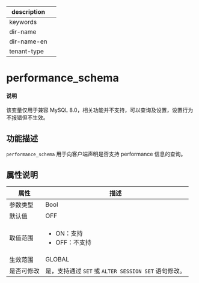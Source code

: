 |description||
|---|---|
|keywords||
|dir-name||
|dir-name-en||
|tenant-type||

# performance_schema

<main id="notice" type='explain'>
<h4>说明</h4>
<p>该变量仅用于兼容 MySQL 8.0，相关功能并不支持，可以查询及设置，设置行为不报错但不生效。</p>
</main>

## 功能描述

`performance_schema` 用于向客户端声明是否支持 performance 信息的查询。

## 属性说明

|   属性       |      描述                                             |
|--------------|-------------------------------------------------------|
| 参数类型     | Bool                   |
| 默认值       | OFF                    |
| 取值范围     | <ul><li>ON：支持</li><li>OFF：不支持</li></ul>    |
| 生效范围     | GLOBAL                 |
| 是否可修改   | 是，支持通过 `SET` 或 `ALTER SESSION SET` 语句修改。|

